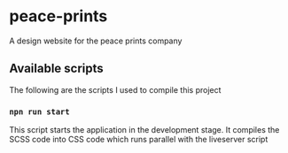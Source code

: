 # peace-prints

A design website for the peace prints company

## Available scripts

The following are the scripts I used to compile this project

### `npn run start`

This script starts the application in the development stage.
It compiles the SCSS code into CSS code which runs parallel with the liveserver script
